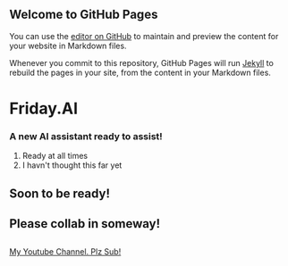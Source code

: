 ## Welcome to GitHub Pages

You can use the [editor on GitHub](https://github.com/MinuteMaker42/Friday/edit/gh-pages/index.md) to maintain and preview the content for your website in Markdown files.

Whenever you commit to this repository, GitHub Pages will run [Jekyll](https://jekyllrb.com/) to rebuild the pages in your site, from the content in your Markdown files.


# Friday.AI
### A new AI assistant ready to assist!
1. Ready at all times
2. I havn't thought this far yet
## Soon to be ready!
## Please collab in someway!
##             
[My Youtube Channel. Plz Sub!](https://www.youtube.com/channel/UCALkWFmqGInWR8PHGMdZq7A?sub_confirmation=1)
